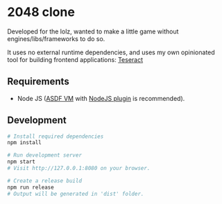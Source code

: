 # 2048 clone

Developed for the lolz, wanted to make a little game without
engines/libs/frameworks to do so.

It uses no external runtime dependencies, and uses my own opinionated tool for
building frontend applications: [Teseract](https://github.com/sirikon/teseract)

## Requirements

- Node JS ([ASDF VM](https://asdf-vm.com/) with [NodeJS plugin](https://github.com/asdf-vm/asdf-nodejs.git) is recommended).

## Development

```bash
# Install required dependencies
npm install

# Run development server
npm start
# Visit http://127.0.0.1:8080 on your browser.

# Create a release build
npm run release
# Output will be generated in 'dist' folder.
```
